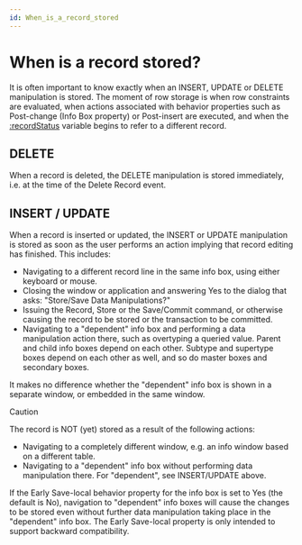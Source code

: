 ```yaml
---
id: When_is_a_record_stored
---
```


# When is a record stored?

It is often important to know exactly when an INSERT, UPDATE or DELETE manipulation is stored. The moment of row storage is when row constraints are evaluated, when actions associated with behavior properties such as Post-change (Info Box property) or Post-insert are executed, and when the [:recordStatus](/docs/Desktop_UIs/Windows_GUI_events/recordStatus_and_applicationStatus.md) variable begins to refer to a different record.

## DELETE

When a record is deleted, the DELETE manipulation is stored immediately, i.e. at the time of the Delete Record event.

## INSERT / UPDATE

When a record is inserted or updated, the INSERT or UPDATE manipulation is stored as soon as the user performs an action implying that record editing has finished. This includes:

- Navigating to a different record line in the same info box, using either keyboard or mouse.
- Closing the window or application and answering Yes to the dialog that asks: "Store/Save Data Manipulations?"
- Issuing the Record, Store or the Save/Commit command, or otherwise causing the record to be stored or the transaction to be committed.
- Navigating to a "dependent" info box and performing a data manipulation action there, such as overtyping a queried value. Parent and child info boxes depend on each other. Subtype and supertype boxes depend on each other as well, and so do master boxes and secondary boxes.

It makes no difference whether the "dependent" info box is shown in a separate window, or embedded in the same window.

> [!CAUTION]
> The record is NOT (yet) stored as a result of the following actions:

- Navigating to a completely different window, e.g. an info window based on a different table.
- Navigating to a "dependent" info box without performing data manipulation there. For "dependent", see INSERT/UPDATE above.

If the Early Save-local behavior property for the info box is set to Yes (the default is No), navigation to "dependent" info boxes will cause the changes to be stored even without further data manipulation taking place in the "dependent" info box. The Early Save-local property is only intended to support backward compatibility.